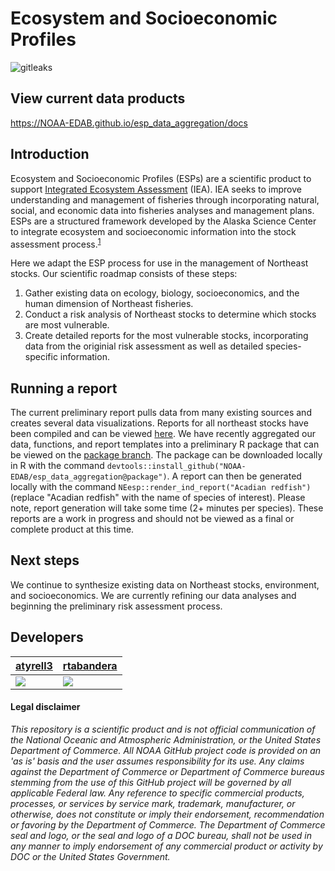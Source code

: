 # Ecosystem and Socioeconomic Profiles

![gitleaks](https://github.com/NOAA-EDAB/esp_data_aggregation/workflows/gitleaks/badge.svg)

## View current data products
https://NOAA-EDAB.github.io/esp_data_aggregation/docs

## Introduction
Ecosystem and Socioeconomic Profiles (ESPs) are a scientific product to support [Integrated Ecosystem Assessment](https://www.integratedecosystemassessment.noaa.gov/) (IEA). IEA seeks to improve understanding and management of fisheries through incorporating natural, social, and economic data into fisheries analyses and management plans. ESPs are a structured framework developed by the Alaska Science Center to integrate ecosystem and socioeconomic information into the stock assessment process.<sup>[1]</sup>

Here we adapt the ESP process for use in the management of Northeast stocks. Our scientific roadmap consists of these steps:
1. Gather existing data on ecology, biology, socioeconomics, and the human dimension of Northeast fisheries.
2. Conduct a risk analysis of Northeast stocks to determine which stocks are most vulnerable.
3. Create detailed reports for the most vulnerable stocks, incorporating data from the originial risk assessment as well as detailed species-specific information.

## Running a report
The current preliminary report pulls data from many existing sources and creates several data visualizations. Reports for all northeast stocks have been compiled and can be viewed [here](https://NOAA-EDAB.github.io/esp_data_aggregation). We have recently aggregated our data, functions, and report templates into a preliminary R package that can be viewed on the [package branch](https://github.com/NOAA-EDAB/esp_data_aggregation/tree/package). The package can be downloaded locally in R with the command `devtools::install_github("NOAA-EDAB/esp_data_aggregation@package")`. A report can then be generated locally with the command `NEesp::render_ind_report("Acadian redfish")` (replace "Acadian redfish" with the name of species of interest). Please note, report generation will take some time (2+ minutes per species). These reports are a work in progress and should not be viewed as a final or complete product at this time.

## Next steps
We continue to synthesize existing data on Northeast stocks, environment, and socioeconomics. We are currently refining our data analyses and beginning the preliminary risk assessment process. 

[1]: https://meetings.npfmc.org/CommentReview/DownloadFile?p=8f5233fb-3b62-4571-9b49-8bb7ce675916.pdf&fileName=ESP_Shotwell.pdf

## Developers

| [atyrell3](https://github.com/atyrell3)                                                         | [rtabandera](https://github.com/rtabandera)                                                                                                    |
|-------------------------------------------------------------------------------------------------|----------------------------------------------------------------------------------------------------------------------------------------|
| [![](https://avatars.githubusercontent.com/u/77738923?s=100&u=92e54f60ca179f3e41c1a3610fb3ecdb9e233434&v=4)](https://github.com/atyrell3) | [![](https://avatars.githubusercontent.com/u/64960823?s=100&u=ea5abeca602e43d461e964fe8283f703aef63c61&v=4)](https://github.com/rtabandera) |

#### Legal disclaimer

*This repository is a scientific product and is not official
communication of the National Oceanic and Atmospheric Administration, or
the United States Department of Commerce. All NOAA GitHub project code
is provided on an 'as is' basis and the user assumes responsibility for
its use. Any claims against the Department of Commerce or Department of
Commerce bureaus stemming from the use of this GitHub project will be
governed by all applicable Federal law. Any reference to specific
commercial products, processes, or services by service mark, trademark,
manufacturer, or otherwise, does not constitute or imply their
endorsement, recommendation or favoring by the Department of Commerce.
The Department of Commerce seal and logo, or the seal and logo of a DOC
bureau, shall not be used in any manner to imply endorsement of any
commercial product or activity by DOC or the United States Government.*
